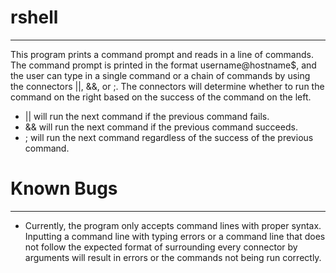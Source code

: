 # rshell
---
This program prints a command prompt and reads in a line of commands. The command prompt is printed in the format username@hostname$, and the user can type in a single command or a chain of commands by using the connectors ||, &&, or ;. The connectors will determine whether to run the command on the right based on the success of the command on the left.

* || will run the next command if the previous command fails.
* && will run the next command if the previous command succeeds.
* ;  will run the next command regardless of the success of the previous command.


# Known Bugs
---

* Currently, the program only accepts command lines with proper syntax. Inputting a command line with typing errors or a command line that does not follow the expected format of surrounding every connector by arguments will result in errors or the commands not being run correctly.
